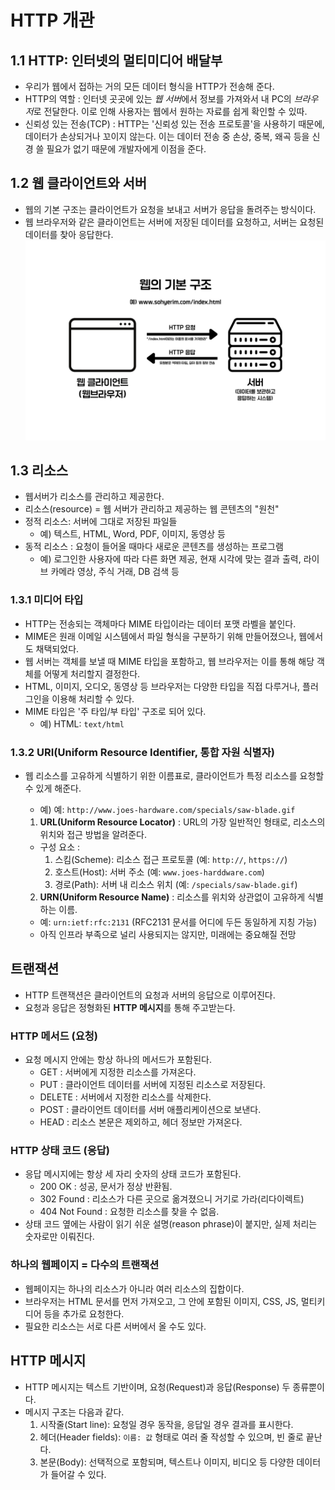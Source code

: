 # HTTP 개관

## 1.1 HTTP: 인터넷의 멀티미디어 배달부

- 우리가 웹에서 접하는 거의 모든 데이터 형식을 HTTP가 전송해 준다.
- HTTP의 역할 : 인터넷 곳곳에 있는 *웹 서버*에서 정보를 가져와서 내 PC의 *브라우저*로 전달한다. 이로 인해 사용자는 웹에서 원하는 자료를 쉽게 확인할 수 있따.
- 신뢰성 있는 전송(TCP) : HTTP는 '신뢰성 있는 전송 프로토콜'을 사용하기 때문에, 데이터가 손상되거나 꼬이지 않는다. 이는 데이터 전송 중 손상, 중복, 왜곡 등을 신경 쓸 필요가 없기 때문에 개발자에게 이점을 준다.

## 1.2 웹 클라이언트와 서버

- 웹의 기본 구조는 클라이언트가 요청을 보내고 서버가 응답을 돌려주는 방식이다.
- 웹 브라우저와 같은 클라이언트는 서버에 저장된 데이터를 요청하고, 서버는 요청된 데이터를 찾아 응답한다.
  ![웹의 기본 구조](./img/웹의기본구조.jpg)

## 1.3 리소스

- 웹서버가 리소스를 관리하고 제공한다.
- 리소스(resource) = 웹 서버가 관리하고 제공하는 웹 콘텐츠의 "원천"
- 정적 리소스: 서버에 그대로 저장된 파일들
  - 예) 텍스트, HTML, Word, PDF, 이미지, 동영상 등
- 동적 리소스 : 요청이 들어올 때마다 새로운 콘텐츠를 생성하는 프로그램
  - 예) 로그인한 사용자에 따라 다른 화면 제공, 현재 시각에 맞는 결과 출력, 라이브 카메라 영상, 주식 거래, DB 검색 등

### 1.3.1 미디어 타입

- HTTP는 전송되는 객체마다 MIME 타입이라는 데이터 포맷 라벨을 붙인다.
- MIME은 원래 이메일 시스템에서 파일 형식을 구분하기 위해 만들어졌으나, 웹에서도 채택되었다.
- 웹 서버는 객체를 보낼 때 MIME 타입을 포함하고, 웹 브라우저는 이를 통해 해당 객체를 어떻게 처리할지 결정한다.
- HTML, 이미지, 오디오, 동영상 등 브라우저는 다양한 타입을 직접 다루거나, 플러그인을 이용해 처리할 수 있다.
- MIME 타입은 '주 타입/부 타입' 구조로 되어 있다.
  - 예) HTML: `text/html`

### 1.3.2 **URI(Uniform Resource Identifier, 통합 자원 식별자)**

- 웹 리소스를 고유하게 식별하기 위한 이름표로, 클라이언트가 특정 리소스를 요청할 수 있게 해준다.

  - 예) 예: `http://www.joes-hardware.com/specials/saw-blade.gif`

  1. **URL(Uniform Resource Locator)** : URL의 가장 일반적인 형태로, 리소스의 위치와 접근 방법을 알려준다.

  - 구성 요소 :
    1. 스킴(Scheme): 리소스 접근 프로토콜 (예: `http://`, `https://`)
    2. 호스트(Host): 서버 주소 (예: `www.joes-harddware.com`)
    3. 경로(Path): 서버 내 리소스 위치 (예: `/specials/saw-blade.gif`)

  2. **URN(Uniform Resource Name)** : 리소스를 위치와 상관없이 고유하게 식별하는 이름.

  - 예: `urn:ietf:rfc:2131` (RFC2131 문서를 어디에 두든 동일하게 지칭 가능)
  - 아직 인프라 부족으로 널리 사용되지는 않지만, 미래에는 중요해질 전망

## 트랜잭션

- HTTP 트랜잭션은 클라이언트의 요청과 서버의 응답으로 이루어진다.
- 요청과 응답은 정형화된 **HTTP 메시지**를 통해 주고받는다.

### HTTP 메서드 (요청)

- 요청 메시지 안에는 항상 하나의 메서드가 포함된다.
  - GET : 서버에게 지정한 리소스를 가져온다.
  - PUT : 클라이언트 데이터를 서버에 지정된 리소스로 저장된다.
  - DELETE : 서버에서 지정한 리소스를 삭제한다.
  - POST : 클라이언트 데이터를 서버 애플리케이션으로 보낸다.
  - HEAD : 리소스 본문은 제외하고, 헤더 정보만 가져온다.

### HTTP 상태 코드 (응답)

- 응답 메시지에는 항상 세 자리 숫자의 상태 코드가 포함된다.
  - 200 OK : 성공, 문서가 정상 반환됨.
  - 302 Found : 리소스가 다른 곳으로 옮겨졌으니 거기로 가라(리다이렉트)
  - 404 Not Found : 요청한 리소스를 찾을 수 없음.
- 상태 코드 옆에는 사람이 읽기 쉬운 설명(reason phrase)이 붙지만, 실제 처리는 숫자로만 이뤄진다.

### 하나의 웹페이지 = 다수의 트랜잭션

- 웹페이지는 하나의 리소스가 아니라 여러 리소스의 집합이다.
- 브라우저는 HTML 문서를 먼저 가져오고, 그 안에 포함된 이미지, CSS, JS, 멀티키디어 등을 추가로 요청한다.
- 필요한 리소스는 서로 다른 서버에서 올 수도 있다.

## HTTP 메시지

- HTTP 메시지는 텍스트 기반이며, 요청(Request)과 응답(Response) 두 종류뿐이다.
- 메시지 구조는 다음과 같다.
  1. 시작줄(Start line): 요청일 경우 동작을, 응답일 경우 결과를 표시한다.
  2. 헤더(Header fields): `이름: 값` 형태로 여러 줄 작성할 수 있으며, 빈 줄로 끝난다.
  3. 본문(Body): 선택적으로 포함되며, 텍스트나 이미지, 비디오 등 다양한 데이터가 들어갈 수 있다.
